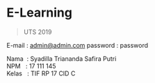 # E-Learning
> UTS 2019

E-mail : admin@admin.com
password : password

Nama &nbsp;: Syadilla Triananda Safira Putri<br/>
NPM &nbsp; : 17 111 145<br/>
Kelas &nbsp; : TIF RP 17 CID C
